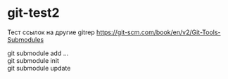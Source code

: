 # git-test2
Тест ссылок на другие gitrep
https://git-scm.com/book/en/v2/Git-Tools-Submodules

git submodule add ...<br>
git submodule init <br>
git submodule update
